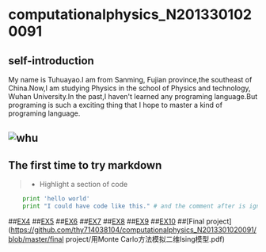 # computationalphysics_N2013301020091
## self-introduction
  My name is Tuhuayao.I am from Sanming, Fujian province,the southeast of China.Now,I am studying Physics in the school of Physics  and technology, Wuhan University.In the past,I haven't learned any programing language.But programing is such a exciting thing that I hope to master a kind of programing language.

![whu](http://upload.wikimedia.org/wikipedia/zh/6/68/Wuhan_University_Logo.png)
------
## The first time to try markdown
> *  Highlight a section of code
```python
    print 'hello world'
    print "I could have code like this." # and the comment after is ignored
```
##[EX4](https://github.com/thy714038104/computationalphysics_N2013301020091/edit/master/chapter1/ex4-readme.md)
##[EX5](https://github.com/thy714038104/computationalphysics_N2013301020091/blob/master/ex5/ex5.md)
##[EX6](https://github.com/thy714038104/computationalphysics_N2013301020091/blob/master/ex6/ex6.md)
##[EX7](https://github.com/thy714038104/computationalphysics_N2013301020091/blob/master/ex7/ex7.md)
##[EX8](https://github.com/thy714038104/computationalphysics_N2013301020091/blob/master/ex8/ex8.md)
##[EX9](https://github.com/thy714038104/computationalphysics_N2013301020091/blob/master/ex9/ex9.md)
##[EX10](https://github.com/thy714038104/computationalphysics_N2013301020091/blob/master/ex10/EX10.md)
##[Final project](https://github.com/thy714038104/computationalphysics_N2013301020091/blob/master/final project/用Monte Carlo方法模拟二维Ising模型.pdf)
